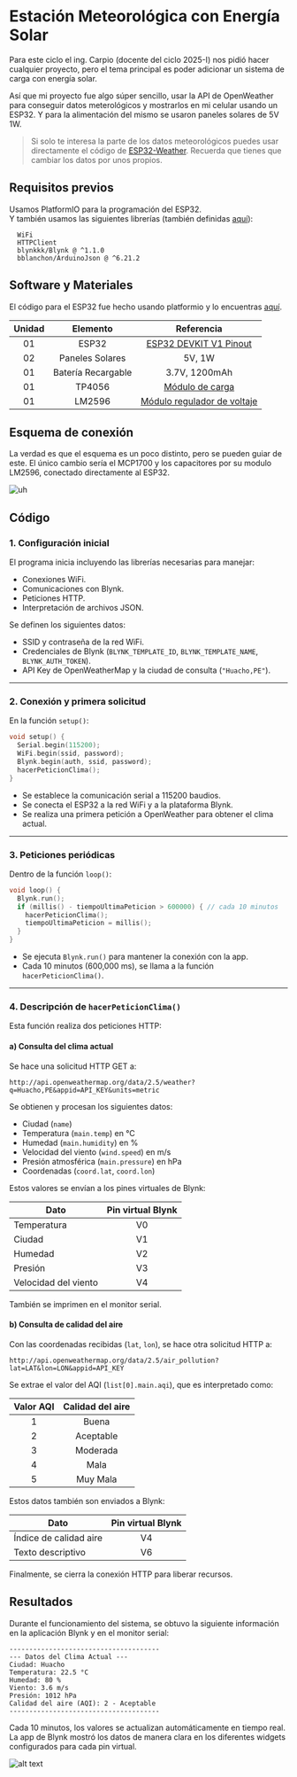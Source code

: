 # Estación Meteorológica con Energía Solar

Para este ciclo el ing. Carpio (docente del ciclo 2025-I) nos pidió hacer cualquier proyecto, pero el tema principal es poder adicionar un sistema de carga con energía solar. 

Así que mi proyecto fue algo súper sencillo, usar la API de OpenWeather para conseguir datos meterológicos y mostrarlos en mi celular usando un ESP32. Y para la alimentación del mismo se usaron paneles solares de 5V 1W.

> Si solo te interesa la parte de los datos meteorológicos puedes usar directamente el código de [ESP32-Weather](../Modulo_I/ESP32-Weather/). Recuerda que tienes que cambiar los datos por unos propios.

## Requisitos previos
Usamos PlatformIO para la programación del ESP32.  
Y también usamos las siguientes librerías (también definidas [aquí](ESP32-Weather/platformio.ini)):

```
  WiFi
  HTTPClient
  blynkkk/Blynk @ ^1.1.0
  bblanchon/ArduinoJson @ ^6.21.2
```

## Software y Materiales
El código para el ESP32 fue hecho usando platformio y lo encuentras [aquí](../Modulo_I/ESP32-Weather/).

|  Unidad  |   Elemento   |  Referencia |
|:--------:|:------------:|:------:|
| 01 | ESP32 | [ESP32 DEVKIT V1 Pinout](https://mischianti.org/wp-content/uploads/2021/03/ESP32-DOIT-DEV-KIT-v1-pinout-mischianti-1024x501.jpg) |
| 02 | Paneles Solares | 5V, 1W |
| 01 | Batería Recargable | 3.7V, 1200mAh |
| 01 | TP4056 | [Módulo de carga](https://www.az-delivery.de/cdn/shop/products/tp4056-micro-usb-5v-1a-laderegler-lithium-li-ion-batterie-charger-modul-265554.jpg?v=1679399280) |
| 01 | LM2596 | [Módulo regulador de voltaje](https://hifisac.com/web/image/product.template/1718/image_1024?unique=37ad4e6) |

## Esquema de conexión
La verdad es que el esquema es un poco distinto, pero se pueden guiar de este. El único cambio sería el MCP1700 y los capacitores por su modulo LM2596, conectado directamente al ESP32.

![uh](images/schematic.png)

## Código

### 1. Configuración inicial

El programa inicia incluyendo las librerías necesarias para manejar:

- Conexiones WiFi.
- Comunicaciones con Blynk.
- Peticiones HTTP.
- Interpretación de archivos JSON.

Se definen los siguientes datos:

- SSID y contraseña de la red WiFi.
- Credenciales de Blynk (`BLYNK_TEMPLATE_ID`, `BLYNK_TEMPLATE_NAME`, `BLYNK_AUTH_TOKEN`).
- API Key de OpenWeatherMap y la ciudad de consulta (`"Huacho,PE"`).

---

### 2. Conexión y primera solicitud

En la función `setup()`:

```cpp
void setup() {
  Serial.begin(115200);
  WiFi.begin(ssid, password);
  Blynk.begin(auth, ssid, password);
  hacerPeticionClima();
}
```

- Se establece la comunicación serial a 115200 baudios.
- Se conecta el ESP32 a la red WiFi y a la plataforma Blynk.
- Se realiza una primera petición a OpenWeather para obtener el clima actual.

---

### 3. Peticiones periódicas

Dentro de la función `loop()`:

```cpp
void loop() {
  Blynk.run();
  if (millis() - tiempoUltimaPeticion > 600000) { // cada 10 minutos
    hacerPeticionClima();
    tiempoUltimaPeticion = millis();
  }
}
```

- Se ejecuta `Blynk.run()` para mantener la conexión con la app.
- Cada 10 minutos (600,000 ms), se llama a la función `hacerPeticionClima()`.

---

### 4. Descripción de `hacerPeticionClima()`

Esta función realiza dos peticiones HTTP:

#### a) Consulta del clima actual

Se hace una solicitud HTTP GET a:

```
http://api.openweathermap.org/data/2.5/weather?q=Huacho,PE&appid=API_KEY&units=metric
```

Se obtienen y procesan los siguientes datos:

- Ciudad (`name`)
- Temperatura (`main.temp`) en °C
- Humedad (`main.humidity`) en %
- Velocidad del viento (`wind.speed`) en m/s
- Presión atmosférica (`main.pressure`) en hPa
- Coordenadas (`coord.lat`, `coord.lon`)

Estos valores se envían a los pines virtuales de Blynk:

| Dato                | Pin virtual Blynk |
|---------------------|:-----------------:|
| Temperatura         | V0                |
| Ciudad              | V1                |
| Humedad             | V2                |
| Presión             | V3                |
| Velocidad del viento| V4                |

También se imprimen en el monitor serial.

#### b) Consulta de calidad del aire

Con las coordenadas recibidas (`lat`, `lon`), se hace otra solicitud HTTP a:

```
http://api.openweathermap.org/data/2.5/air_pollution?lat=LAT&lon=LON&appid=API_KEY
```

Se extrae el valor del AQI (`list[0].main.aqi`), que es interpretado como:

| Valor AQI | Calidad del aire |
|:---------:|:----------------:|
| 1         | Buena            |
| 2         | Aceptable        |
| 3         | Moderada         |
| 4         | Mala             |
| 5         | Muy Mala         |

Estos datos también son enviados a Blynk:

| Dato                  | Pin virtual Blynk |
|-----------------------|:-----------------:|
| Índice de calidad aire| V4                |
| Texto descriptivo     | V6                |

Finalmente, se cierra la conexión HTTP para liberar recursos.

## Resultados

Durante el funcionamiento del sistema, se obtuvo la siguiente información en la
aplicación Blynk y en el monitor serial:

```
--------------------------------------
--- Datos del Clima Actual ---
Ciudad: Huacho
Temperatura: 22.5 °C
Humedad: 80 %
Viento: 3.6 m/s
Presión: 1012 hPa
Calidad del aire (AQI): 2 - Aceptable
--------------------------------------
```

Cada 10 minutos, los valores se actualizan automáticamente en tiempo real.
La app de Blynk mostró los datos de manera clara en los diferentes widgets
configurados para cada pin virtual.

![alt text](images/blynk.jpg)